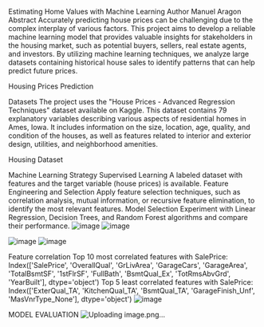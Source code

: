 Estimating Home Values with Machine Learning
Author
Manuel Aragon
Abstract
Accurately predicting house prices can be challenging due to the complex interplay of various factors. This project aims to develop a reliable machine learning model that provides valuable insights for stakeholders in the housing market, such as potential buyers, sellers, real estate agents, and investors. By utilizing machine learning techniques, we analyze large datasets containing historical house sales to identify patterns that can help predict future prices.

Housing Prices Prediction

Datasets
The project uses the "House Prices - Advanced Regression Techniques" dataset available on Kaggle. This dataset contains 79 explanatory variables describing various aspects of residential homes in Ames, Iowa. It includes information on the size, location, age, quality, and condition of the houses, as well as features related to interior and exterior design, utilities, and neighborhood amenities.

Housing Dataset

Machine Learning Strategy
Supervised Learning
A labeled dataset with features and the target variable (house prices) is available.
Feature Engineering and Selection
Apply feature selection techniques, such as correlation analysis, mutual information, or recursive feature elimination, to identify the most relevant features.
Model Selection
Experiment with Linear Regression, Decision Trees, and Random Forest algorithms and compare their performance.
![image](https://github.com/Manuel-Aragon/prediciting_housing_prices/assets/73243037/d460b4cd-be87-4f32-baa2-928fa9b5a325)
![image](https://github.com/Manuel-Aragon/prediciting_housing_prices/assets/73243037/67c4d656-c17b-43fe-9695-22441e3fb040)

![image](https://github.com/Manuel-Aragon/prediciting_housing_prices/assets/73243037/b5572afe-ae79-4e2f-9621-2285fa2d3427)
![image](https://github.com/Manuel-Aragon/prediciting_housing_prices/assets/73243037/7d2ab4d9-654c-4dca-9cdf-baa927e452e0)

Feature correlation
Top 10 most correlated features with SalePrice: Index(['SalePrice', 'OverallQual', 'GrLivArea', 'GarageCars', 'GarageArea', 'TotalBsmtSF', '1stFlrSF', 'FullBath', 'BsmtQual_Ex', 'TotRmsAbvGrd', 'YearBuilt'], dtype='object') Top 5 least correlated features with SalePrice: Index(['ExterQual_TA', 'KitchenQual_TA', 'BsmtQual_TA', 'GarageFinish_Unf', 'MasVnrType_None'], dtype='object')
![image](https://github.com/Manuel-Aragon/prediciting_housing_prices/assets/73243037/0a076705-f996-4c57-8348-8e3de43e697a)

MODEL EVALUATION
![Uploading image.png…]()
